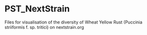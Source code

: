# PST_NextStrain
Files for visualisation of the diversity of Wheat Yellow Rust (Puccinia striiformis f. sp. tritici) on nextstrain.org
